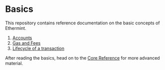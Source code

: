<!--
order: false
parent:
  order: 3
-->

# Basics

This repository contains reference documentation on the basic concepts of Ethermint.

1. [Accounts](./accounts.md)
2. [Gas and Fees](./gas.md)
3. [Lifecycle of a transaction](./transactions.md)
<!-- 4. [Photon](./photon.md)
5. [JSON-RPC Server](./json_rpc.md) -->

After reading the basics, head on to the [Core Reference](../core/README.md) for more advanced material.
